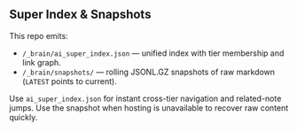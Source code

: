 ## Super Index & Snapshots

This repo emits:
- `/_brain/ai_super_index.json` — unified index with tier membership and link graph.
- `/_brain/snapshots/` — rolling JSONL.GZ snapshots of raw markdown (`LATEST` points to current).

Use `ai_super_index.json` for instant cross-tier navigation and related-note jumps.
Use the snapshot when hosting is unavailable to recover raw content quickly.
